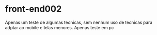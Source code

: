 # front-end002

Apenas um teste de algumas tecnicas, sem nenhum uso de tecnicas para adptar ao mobile e telas menores. Apenas teste em pc
